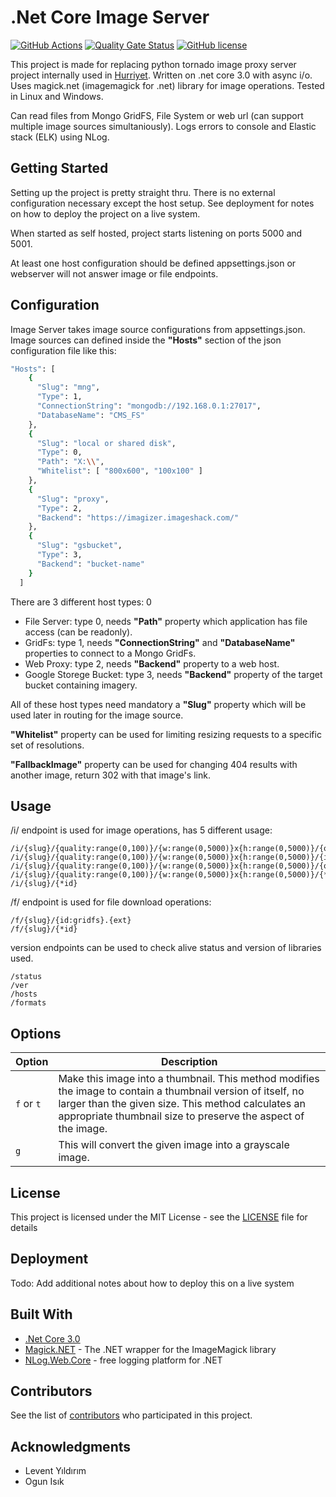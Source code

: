# .Net Core Image Server

[![GitHub Actions](https://github.com/cemusta/ImageServer.Core/workflows/build/badge.svg)](https://github.com/cemusta/ImageServer.Core/actions) [![Quality Gate Status](https://sonarcloud.io/api/project_badges/measure?project=cemusta_ImageServer.Core&metric=alert_status)](https://sonarcloud.io/dashboard?id=cemusta_ImageServer.Core) [![GitHub license](https://img.shields.io/badge/license-MIT-blue.svg)](https://raw.githubusercontent.com/cemusta/ImageServer.Core/master/LICENSE)

This project is made for replacing python tornado image proxy server project internally used in [Hurriyet](http://www.hurriyet.com.tr). Written on .net core 3.0 with async i/o. Uses magick.net (imagemagick for .net) library for image operations. Tested in Linux and Windows.

Can read files from Mongo GridFS, File System or web url (can support multiple image sources simultaniously). Logs errors to console and Elastic stack (ELK) using NLog.

## Getting Started

Setting up the project is pretty straight thru. There is no external configuration necessary except the host setup. See deployment for notes on how to deploy the project on a live system.

When started as self hosted, project starts listening on ports 5000 and 5001.

At least one host configuration should be defined appsettings.json or webserver will not answer image or file endpoints.

## Configuration

Image Server takes image source configurations from appsettings.json. Image sources can defined inside the **"Hosts"** section of the json configuration file like this:

```sh
"Hosts": [
    {
      "Slug": "mng",
      "Type": 1,
      "ConnectionString": "mongodb://192.168.0.1:27017",
      "DatabaseName": "CMS_FS"
    },
    {
      "Slug": "local or shared disk",
      "Type": 0,
      "Path": "X:\\",
      "Whitelist": [ "800x600", "100x100" ]
    },
    {
      "Slug": "proxy",
      "Type": 2,
      "Backend": "https://imagizer.imageshack.com/"
    },
    {
      "Slug": "gsbucket",
      "Type": 3,
      "Backend": "bucket-name"
    }
  ]
```

There are 3 different host types: 0

- File Server: type 0, needs **"Path"** property which application has file access (can be readonly).
- GridFs: type 1, needs **"ConnectionString"** and **"DatabaseName"** properties to connect to a Mongo GridFs.
- Web Proxy: type 2, needs **"Backend"** property to a web host.
- Google Storege Bucket: type 3, needs **"Backend"** property of the target bucket containing imagery.

All of these host types need mandatory a **"Slug"** property which will be used later in routing for the image source.

**"Whitelist"** property can be used for limiting resizing requests to a specific set of resolutions.

**"FallbackImage"** property can be used for changing 404 results with another image, return 302 with that image's link.

## Usage

/i/ endpoint is used for image operations, has 5 different usage:

```
/i/{slug}/{quality:range(0,100)}/{w:range(0,5000)}x{h:range(0,5000)}/{options:opt}/{id:gridfs}
/i/{slug}/{quality:range(0,100)}/{w:range(0,5000)}x{h:range(0,5000)}/{id:gridfs}
/i/{slug}/{quality:range(0,100)}/{w:range(0,5000)}x{h:range(0,5000)}/{options:opt}/{*id}
/i/{slug}/{quality:range(0,100)}/{w:range(0,5000)}x{h:range(0,5000)}/{*id}
/i/{slug}/{*id}
```

/f/ endpoint is used for file download operations:

```
/f/{slug}/{id:gridfs}.{ext}
/f/{slug}/{*id}
```

version endpoints can be used to check alive status and version of libraries used.

```
/status
/ver
/hosts
/formats
```

## Options

| Option     | Description                                                                                                                                                                                                                         |
| ---------- | ----------------------------------------------------------------------------------------------------------------------------------------------------------------------------------------------------------------------------------- |
| `f` or `t` | Make this image into a thumbnail. This method modifies the image to contain a thumbnail version of itself, no larger than the given size. This method calculates an appropriate thumbnail size to preserve the aspect of the image. |
| `g`        | This will convert the given image into a grayscale image.                                                                                                                                                                           |

## License

This project is licensed under the MIT License - see the [LICENSE](LICENSE) file for details

## Deployment

Todo: Add additional notes about how to deploy this on a live system

## Built With

- [.Net Core 3.0](https://github.com/aspnet/Home)
- [Magick.NET](https://github.com/dlemstra/Magick.NET) - The .NET wrapper for the ImageMagick library
- [NLog.Web.Core](https://github.com/NLog/NLog.Web) - free logging platform for .NET

## Contributors

See the list of [contributors](https://github.com/cemusta/ImageServer.Core/graphs/contributors) who participated in this project.

## Acknowledgments

- Levent Yıldırım
- Ogun Isık
